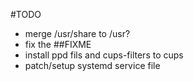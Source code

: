 #TODO

- merge /usr/share to /usr?
- fix the ##FIXME
- install ppd fils and cups-filters to cups
- patch/setup systemd service file

